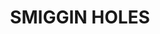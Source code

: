 ---
lastmod: '2025-04-06T06:05:20+00:00'
latitude: -36.180818
layout: suburb
longitude: 148.441281
postcode: '2624'
state: NSW
title: SMIGGIN HOLES
url: /nsw/smiggin-holes/
---